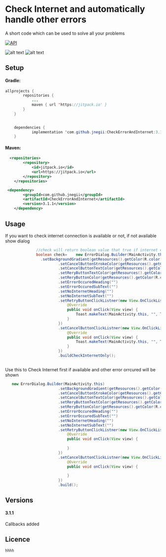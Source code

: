 # Check Internet and automatically handle other errors

A short code which can be used to solve all your problems

[![API](https://img.shields.io/badge/API-14%2B-yellow.svg?style=flat-square)](https://android-arsenal.com/api?level=14)


![alt text](https://github.com/jnegii/CheckErrorAndInternet/blob/master/image1.jpeg)
![alt text](https://github.com/jnegii/CheckErrorAndInternet/blob/master/image2.jpeg)



## Setup

#### Gradle:

```java
allprojects {
		repositories {
			...
			maven { url 'https://jitpack.io' }
		}
	}
  
```

```java
   	dependencies {
	        implementation 'com.github.jnegii:CheckErrorAndInternet:3.1.2'
	}
```

#### Maven:

```xml
  <repositories>
		<repository>
		    <id>jitpack.io</id>
		    <url>https://jitpack.io</url>
		</repository>
	</repositories>
```


```xml
 <dependency>
	    <groupId>com.github.jnegii</groupId>
	    <artifactId>CheckErrorAndInternet</artifactId>
	    <version>3.1.1</version>
	</dependency>
```

## Usage

If you want to check internet connection is available or not, if not available show dialog 
```java
              //check will return boolean value that true if internet exist or not
              boolean check=    new ErrorDialog.Builder(MainActivity.this)
                .setBackgroundGradient(getResources().getColor(R.color.colorAccent),getResources().getColor(R.color.colorPrimaryDark))
                        .setCancelButtonStrokeColor(getResources().getColor(R.color.greenYellow))
                        .setCancelButtonTextColor(getResources().getColor(R.color.dark_red))
                        .setReryButtonTextColor(getResources().getColor(R.color.dark_goldenrod))
                        .setReryButtonColor(getResources().getColor(R.color.light_pink))
                        .setErrorOccuredHeading("")
                        .setErrorOccuredSubText("")
                        .setNoInternetHeading("")
                        .setNoInternetSubText("")
                        .setRetryButtonClickListner(new View.OnClickListener() {
                            @Override
                            public void onClick(View view) {
                                Toast.makeText(MainActivity.this, "", Toast.LENGTH_SHORT).show();
                            }
                        })
                        .setCancelButtonClickListner(new View.OnClickListener() {
                            @Override
                            public void onClick(View view) {
                                Toast.makeText(MainActivity.this, "", Toast.LENGTH_SHORT).show();
                            }
                        })
                        .buildCheckInternetOnly();
                

```







Use this to Check Internet first if available and other error orrcured will be shown

```java
   new ErrorDialog.Builder(MainActivity.this)
                        .setBackgroundGradient(getResources().getColor(R.color.colorAccent),getResources().getColor(R.color.colorPrimaryDark))
                        .setCancelButtonStrokeColor(getResources().getColor(R.color.greenYellow))
                        .setCancelButtonTextColor(getResources().getColor(R.color.dark_red))
                        .setReryButtonTextColor(getResources().getColor(R.color.dark_goldenrod))
                        .setReryButtonColor(getResources().getColor(R.color.light_pink))
                        .setErrorOccuredHeading("")
                        .setErrorOccuredSubText("")
                        .setNoInternetHeading("")
                        .setNoInternetSubText("")
                        .setRetryButtonClickListner(new View.OnClickListener() {
                            @Override
                            public void onClick(View view) {
                               
                            }
                        })
                        .setCancelButtonClickListner(new View.OnClickListener() {
                            @Override
                            public void onClick(View view) {
                                
                            }
                        })
                        .build();

```



## Versions

#### 3.1.1

Callbacks added

## Licence

```
hhhh
```
